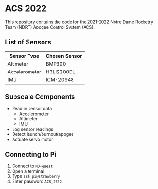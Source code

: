 # ACS 2022

This repository contains the code for the 2021-2022 Notre Dame Rocketry
Team (NDRT) Apogee Control System (ACS).

## List of Sensors

| Sensor Type   | Chosen Sensor |
| ------------- | ------------- |
| Altimeter     | BMP390        |
| Accelerometer | H3LIS200DL    |
| IMU           | ICM-20948     |

## Subscale Components

* Read in sensor data
  * Accelerometer
  * Altimeter
  * IMU
* Log sensor readings
* Detect launch/burnout/apogee
* Actuate servo motor

## Connecting to Pi

1. Connect to `ND-guest`
2. Open a terminal
3. Type `ssh pi@strawberry`
4. Enter password `ACS_2022`
